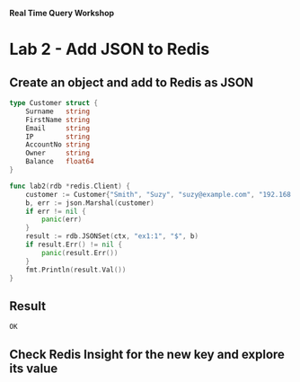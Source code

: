 **Real Time Query Workshop**

# Lab 2 - Add JSON to Redis

## Create an object and add to Redis as JSON
```go
type Customer struct {
	Surname   string 
	FirstName string 
	Email     string 
	IP        string 
	AccountNo string  
	Owner     string 
	Balance   float64
}

func lab2(rdb *redis.Client) {
	customer := Customer{"Smith", "Suzy", "suzy@example.com", "192.168.0.3", "1234", "Lara", 33.42}
	b, err := json.Marshal(customer)
	if err != nil {
		panic(err)
	}
    result := rdb.JSONSet(ctx, "ex1:1", "$", b)
	if result.Err() != nil {
		panic(result.Err())
	}
    fmt.Println(result.Val())
}
```
## Result
```bash
OK
```
## Check Redis Insight for the new key and explore its value